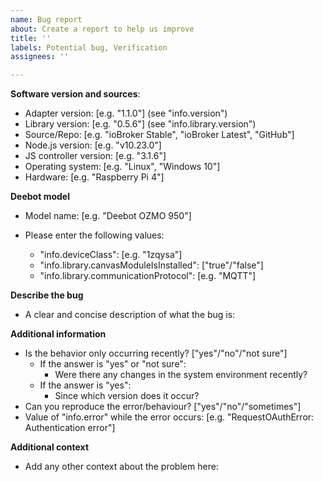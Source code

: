 ```yaml
---
name: Bug report
about: Create a report to help us improve
title: ''
labels: Potential bug, Verification
assignees: ''

---
```


<!-- PLEASE READ BEFORE POSTING A NEW ISSUE
   → You can fill in the following information in English or German
   → Please use this template as well as you can
-->

**Software version and sources**:
 - Adapter version: [e.g. "1.1.0"] (see "info.version")
 - Library version: [e.g. "0.5.6"] (see "info.library.version")
 - Source/Repo: [e.g. "ioBroker Stable", "ioBroker Latest", "GitHub"]
 - Node.js version: [e.g. "v10.23.0"]
 - JS controller version:  [e.g. "3.1.6"]
 - Operating system: [e.g. "Linux", "Windows 10"]
 - Hardware: [e.g. "Raspberry Pi 4"]

**Deebot model**
 - Model name: [e.g. "Deebot OZMO 950"]

- Please enter the following values:
    - "info.deviceClass": [e.g. "1zqysa"]
    - "info.library.canvasModuleIsInstalled": ["true"/"false"]
    - "info.library.communicationProtocol": [e.g. "MQTT"]

**Describe the bug**
 - A clear and concise description of what the bug is:

**Additional information**
 - Is the behavior only occurring recently? ["yes"/"no"/"not sure"]
   - If the answer is "yes" or "not sure":
     - Were there any changes in the system environment recently?
   - If the answer is "yes":
     - Since which version does it occur?
 - Can you reproduce the error/behaviour? ["yes"/"no"/"sometimes"]
 - Value of "info.error" while the error occurs: [e.g. "RequestOAuthError: Authentication error"]

**Additional context**
 - Add any other context about the problem here:
